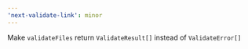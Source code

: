 ```yaml
---
'next-validate-link': minor
---
```


Make `validateFiles` return `ValidateResult[]` instead of `ValidateError[]`
